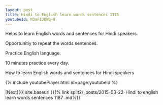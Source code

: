 ```yaml
---
layout: post
title: Hindi to English learn words sentences 1115 
youtubeId: M3aFIJDWq-8
---
```

 
 
Helps to learn English words and sentences for Hindi speakers.

Opportunitiy to repeat the words sentences. 

Practice English language. 
 
10 minutes practice every day. 
 
How to learn English words and sentences for Hindi speakers 
 
{% include youtubePlayer.html id=page.youtubeId %}
 
 
[Next]({{ site.baseurl }}{% link  split2/_posts/2015-03-22-Hindi to english learn words sentences 1187 .md%})
 
